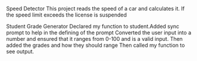 Speed Detector
This project reads the speed of a car and calculates it. If the speed limit exceeds the license is suspended

Student Grade Generator
Declared my function to student.Added sync prompt to help in the defining of the prompt Converted the user input into a number and ensured that it ranges from 0-100 and is a valid input. Then added the grades and how they should range Then called my function to see output.

